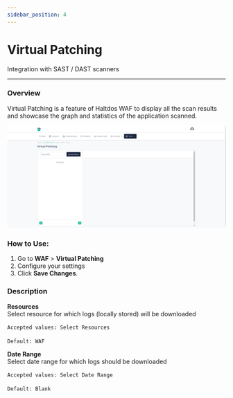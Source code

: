 ```yaml
---
sidebar_position: 4
---
```


# Virtual Patching 
Integration with SAST / DAST scanners

---

### Overview
Virtual Patching is a feature of Haltdos WAF to display all the scan results and showcase the graph and statistics of the application scanned.

![virtualpatching](/img/waf/v8/docs/vPatching.png)

### How to Use:

1. Go to **WAF** > **Virtual Patching**
2. Configure your settings
3. Click **Save Changes**.

### Description

**Resources**  
Select resource for which logs (locally stored) will be downloaded

    Accepted values: Select Resources

    Default: WAF
    
**Date Range**  
Select date range for which logs should be downloaded

    Accepted values: Select Date Range

    Default: Blank
 